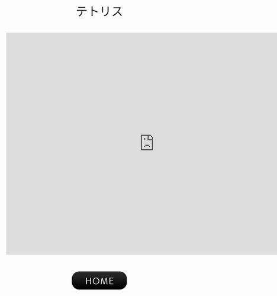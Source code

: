 <center><font face="Arial" size="6">テトリス<br><br><iframe src="https://yuki-1018.github.io/jstetris/tetris" width="800" height="600" frameborder="0"></iframe><br><br><a href="javascript:history.back()"><img src="btn01-11.png"></a>
